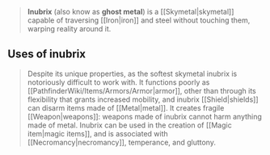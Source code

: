 > **Inubrix** (also know as **ghost metal**) is a [[Skymetal|skymetal]] capable of traversing [[Iron|iron]] and steel without touching them, warping reality around it.


## Uses of inubrix

> Despite its unique properties, as the softest skymetal inubrix is notoriously difficult to work with. It functions poorly as [[PathfinderWiki/Items/Armors/Armor|armor]], other than through its flexibility that grants increased mobility, and inubrix [[Shield|shields]] can disarm items made of [[Metal|metal]]. It creates fragile [[Weapon|weapons]]: weapons made of inubrix cannot harm anything made of metal. Inubrix can be used in the creation of [[Magic item|magic items]], and is associated with [[Necromancy|necromancy]], temperance, and gluttony.







